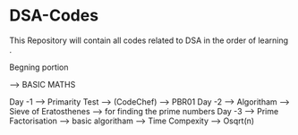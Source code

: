# DSA-Codes
This Repository will contain all codes related to DSA in the order of learning . 

Begning portion 

--> BASIC MATHS 

Day -1 --> Primarity Test --> (CodeChef) --> PBR01 
Day -2 --> Algoritham --> Sieve of Eratosthenes --> for finding the prime numbers
Day -3 --> Prime Factorisation --> basic algoritham --> Time Compexity --> Osqrt(n)

